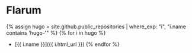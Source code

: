 # Flarum

{% assign hugo = site.github.public_repositories | where_exp: "i", "i.name contains 'hugo-'" %}
{% for i in hugo %}
  * [{{ i.name }}]({{ i.html_url }})
{% endfor %}
